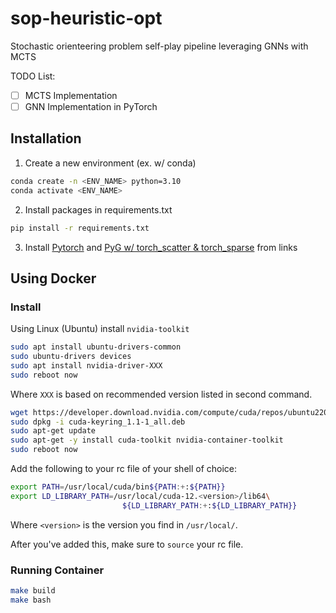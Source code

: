 # sop-heuristic-opt

Stochastic orienteering problem self-play pipeline leveraging GNNs with MCTS

TODO List:

- [ ] MCTS Implementation
- [ ] GNN Implementation in PyTorch

## Installation

1. Create a new environment (ex. w/ conda)

```sh
conda create -n <ENV_NAME> python=3.10
conda activate <ENV_NAME>
```

2. Install packages in requirements.txt

```sh
pip install -r requirements.txt
```

3. Install [Pytorch](https://pytorch.org/get-started/locally/) and [PyG w/ torch_scatter & torch_sparse](https://pytorch-geometric.readthedocs.io/en/latest/install/installation.html) from links

## Using Docker
### Install
Using Linux (Ubuntu) install `nvidia-toolkit`
```bash
sudo apt install ubuntu-drivers-common
sudo ubuntu-drivers devices
sudo apt install nvidia-driver-XXX
sudo reboot now
```
Where `XXX` is based on recommended version listed in second command.

```bash
wget https://developer.download.nvidia.com/compute/cuda/repos/ubuntu2204/x86_64/cuda-keyring_1.1-1_all.deb
sudo dpkg -i cuda-keyring_1.1-1_all.deb
sudo apt-get update
sudo apt-get -y install cuda-toolkit nvidia-container-toolkit
sudo reboot now
```

Add the following to your rc file of your shell of choice:
```bash
export PATH=/usr/local/cuda/bin${PATH:+:${PATH}}
export LD_LIBRARY_PATH=/usr/local/cuda-12.<version>/lib64\
                         ${LD_LIBRARY_PATH:+:${LD_LIBRARY_PATH}}
```
Where `<version>` is the version you find in `/usr/local/`.

After you've added this, make sure to `source` your rc file.

### Running Container
```bash
make build
make bash
```